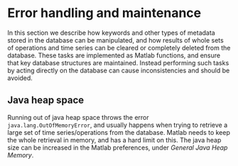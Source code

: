 # Error handling and maintenance

In this section we describe how keywords and other types of metadata stored in the database can be manipulated, and how results of whole sets of operations and time series can be cleared or completely deleted from the database. These tasks are implemented as Matlab functions, and ensure that key database structures are maintained. Instead performing such tasks by acting directly on the database can cause inconsistencies and should be avoided.

## Java heap space

Running out of java heap space throws the error `java.lang.OutOfMemoryError`, and usually happens when trying to retrieve a large set of time series/operations from the database. Matlab needs to keep the whole retrieval in memory, and has a hard limit on this. The java heap size can be increased in the Matlab preferences, under _General_  _Java Heap Memory_.

